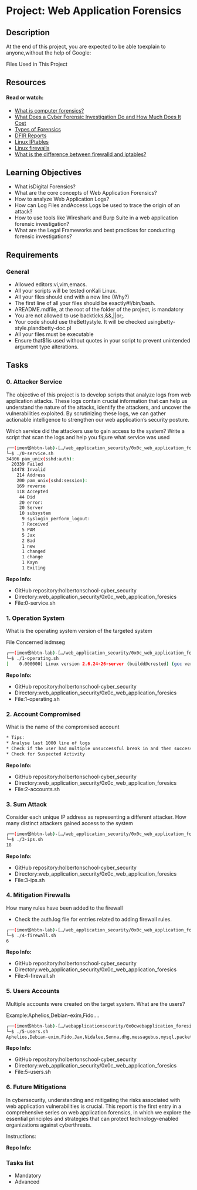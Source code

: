 # Project: Web Application Forensics

## Description

At the end of this project, you are expected to be able toexplain to anyone,without the help of Google:

Files Used in This Project

## Resources

#### Read or watch:

* [What is computer forensics?](/rltoken/cvvRzgtM2zOoo_bX-9voPg)
* [What Does a Cyber Forensic Investigation Do and How Much Does It Cost](/rltoken/s24APUzl-UePQO6BVYhHMw)
* [Types of Forensics](/rltoken/OVebRJ1AU0xACz4VmeW83g)
* [DFIR Reports](/rltoken/jWmITf72gC7p1HIT9iGuIg)
* [Linux IPtables](/rltoken/BH078cl_z6_dXzjcNWJWDg)
* [Linux firewalls](/rltoken/QacznS3u1YhTTE3CJljrCQ)
* [What is the difference between firewalld and iptables?](/rltoken/N5cLR08fQNKkSc12Pxf0Dg)


## Learning Objectives

* What isDigital Forensics?
* What are the core concepts of Web Application Forensics?
* How to analyze Web Application Logs?
* How can Log Files andAccess Logs be used to trace the origin of an attack?
* How to use tools like Wireshark and Burp Suite in a web application forensic investigation?
* What are the Legal Frameworks and best practices for conducting forensic investigations?


## Requirements

### General

* Allowed editors:vi,vim,emacs.
* All your scripts will be tested onKali Linux.
* All your files should end with a new line (Why?)
* The first line of all your files should be exactly#!/bin/bash.
* AREADME.mdfile, at the root of the folder of the project, is mandatory
* You are not allowed to use backticks,&&,||or;.
* Your code should use theBettystyle. It will be checked usingbetty-style.plandbetty-doc.pl
* All your files must be executable
* Ensure that$1is used without quotes in your script to prevent unintended argument type alterations.


## Tasks

### 0. Attacker Service



The objective of this project is to develop scripts that analyze logs from web application attacks. These logs contain crucial information that can help us understand the nature of the attacks, identify the attackers, and uncover the vulnerabilities exploited. By scrutinizing these logs, we can gather actionable intelligence to strengthen our web application’s security posture.

Which service did the attackers use to gain access to the system?  Write a script that scan the logs and help you  figure what service was used

```bash
┌──(imen㉿hbtn-lab)-[…/web_application_security/0x0c_web_application_foresics]
└─$ ./0-service.sh 
34806 pam_unix(sshd:auth):
  20339 Failed
  14478 Invalid
    214 Address
    200 pam_unix(sshd:session):
    169 reverse
    118 Accepted
     44 Did
     20 error:
     20 Server
     10 subsystem
      9 syslogin_perform_logout:
      7 Received
      5 PAM
      5 Jax
      2 Bad
      1 new
      1 changed
      1 change
      1 Kayn
      1 Exiting
```

**Repo Info:**
* GitHub repository:holbertonschool-cyber_security
* Directory:web_application_security/0x0c_web_application_foresics
* File:0-service.sh

### 1. Operation System

What is the operating system version of the targeted system

File Concerned isdmseg

```bash
┌──(imen㉿hbtn-lab)-[…/web_application_security/0x0c_web_application_foresics]
└─$ ./1-operating.sh 
[    0.000000] Linux version 2.6.24-26-server (buildd@crested) (gcc version 4.2.4 (Ubuntu 4.2.4-1ubuntu3)) #1 SMP Tue Dec 1 18:26:43 UTC 2009 (Ubuntu 2.6.24-26.64-server)
```

**Repo Info:**
* GitHub repository:holbertonschool-cyber_security
* Directory:web_application_security/0x0c_web_application_foresics
* File:1-operating.sh

### 2. Account Compromised

What is the name of the compromised account

```bash
* Tips: 
* Analyse last 1000 line of logs 
* Check if the user had multiple unsuccessful break in and then success  this will be mostly compromised account 
* Check for Suspected Activity
```

**Repo Info:**
* GitHub repository:holbertonschool-cyber_security
* Directory:web_application_security/0x0c_web_application_foresics
* File:2-accounts.sh

### 3. Sum Attack

Consider each unique IP address as representing a different attacker. How many distinct attackers gained access to the system

```bash
┌──(imen㉿hbtn-lab)-[…/web_application_security/0x0c_web_application_foresics]
└─$ ./3-ips.sh 
18
```

**Repo Info:**
* GitHub repository:holbertonschool-cyber_security
* Directory:web_application_security/0x0c_web_application_foresics
* File:3-ips.sh

### 4. Mitigation Firewalls

How many rules have been added to the firewall

* Check the auth.log file for entries related to adding firewall rules.

```bash
┌──(imen㉿hbtn-lab)-[…/web_application_security/0x0c_web_application_foresics]
└─$ ./4-firewall.sh
6
```

**Repo Info:**
* GitHub repository:holbertonschool-cyber_security
* Directory:web_application_security/0x0c_web_application_foresics
* File:4-firewall.sh

### 5. Users Accounts

Multiple accounts were created on the target system. What are the users?

Example:Aphelios,Debian-exim,Fido....





```bash
┌──(imen㉿hbtn-lab)-[…/webapplicationsecurity/0x0cwebapplication_foresics]
└─$ ./5-users.sh
Aphelios,Debian-exim,Fido,Jax,Nidalee,Senna,dhg,messagebus,mysql,packet,sshd
```

**Repo Info:**
* GitHub repository:holbertonschool-cyber_security
* Directory:web_application_security/0x0c_web_application_foresics
* File:5-users.sh

### 6. Future Mitigations

In cybersecurity, understanding and mitigating the risks associated with web application vulnerabilities is crucial. This report is the first entry in a comprehensive series on web application forensics, in which we explore the essential principles and strategies that can protect technology-enabled organizations against cyberthreats.

Instructions:

**Repo Info:**
### Tasks list

* Mandatory
* Advanced


